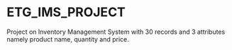 # ETG_IMS_PROJECT
Project on Inventory Management System with 30 records and 3 attributes namely product name, quantity and price.
